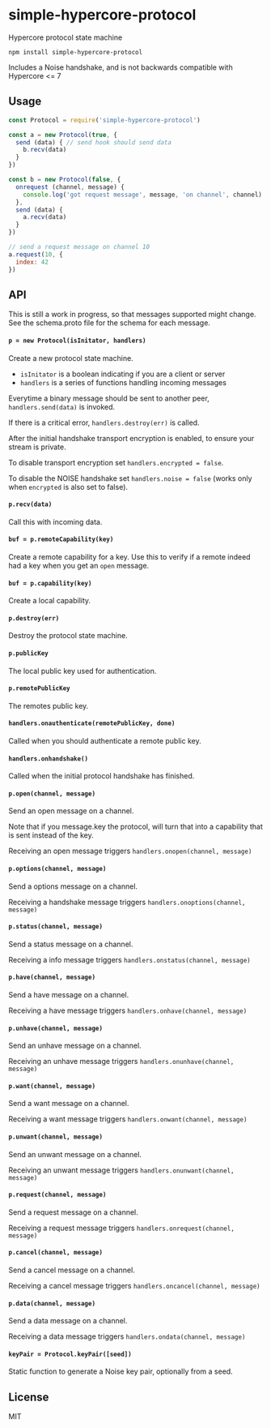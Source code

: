 # simple-hypercore-protocol

Hypercore protocol state machine

```
npm install simple-hypercore-protocol
```

Includes a Noise handshake, and is not backwards compatible with Hypercore <= 7

## Usage

``` js
const Protocol = require('simple-hypercore-protocol')

const a = new Protocol(true, {
  send (data) { // send hook should send data
    b.recv(data)
  }
})

const b = new Protocol(false, {
  onrequest (channel, message) {
    console.log('got request message', message, 'on channel', channel)
  },
  send (data) {
    a.recv(data)
  }
})

// send a request message on channel 10
a.request(10, {
  index: 42
})
```

## API

This is still a work in progress, so that messages supported might change.
See the schema.proto file for the schema for each message.

#### `p = new Protocol(isInitator, handlers)`

Create a new protocol state machine.

* `isInitator` is a boolean indicating if you are a client or server
* `handlers` is a series of functions handling incoming messages

Everytime a binary message should be sent to another peer,
`handlers.send(data)` is invoked.

If there is a critical error, `handlers.destroy(err)` is called.

After the initial handshake transport encryption is enabled,
to ensure your stream is private.

To disable transport encryption set `handlers.encrypted = false`.

To disable the NOISE handshake set `handlers.noise = false` (works only when `encrypted` is also set to false).

#### `p.recv(data)`

Call this with incoming data.

#### `buf = p.remoteCapability(key)`

Create a remote capability for a key. Use this to verify
if a remote indeed had a key when you get an `open` message.

#### `buf = p.capability(key)`

Create a local capability.

#### `p.destroy(err)`

Destroy the protocol state machine.

#### `p.publicKey`

The local public key used for authentication.

#### `p.remotePublicKey`

The remotes public key.

#### `handlers.onauthenticate(remotePublicKey, done)`

Called when you should authenticate a remote public key.

#### `handlers.onhandshake()`

Called when the initial protocol handshake has finished.

#### `p.open(channel, message)`

Send an open message on a channel.

Note that if you message.key the protocol, will turn that into a capability that is sent instead of the key.

Receiving an open message triggers `handlers.onopen(channel, message)`

#### `p.options(channel, message)`

Send a options message on a channel.

Receiving a handshake message triggers `handlers.onoptions(channel, message)`

#### `p.status(channel, message)`

Send a status message on a channel.

Receiving a info message triggers `handlers.onstatus(channel, message)`

#### `p.have(channel, message)`

Send a have message on a channel.

Receiving a have message triggers `handlers.onhave(channel, message)`

#### `p.unhave(channel, message)`

Send an unhave message on a channel.

Receiving an unhave message triggers `handlers.onunhave(channel, message)`

#### `p.want(channel, message)`

Send a want message on a channel.

Receiving a want message triggers `handlers.onwant(channel, message)`

#### `p.unwant(channel, message)`

Send an unwant message on a channel.

Receiving an unwant message triggers `handlers.onunwant(channel, message)`

#### `p.request(channel, message)`

Send a request message on a channel.

Receiving a request message triggers `handlers.onrequest(channel, message)`

#### `p.cancel(channel, message)`

Send a cancel message on a channel.

Receiving a cancel message triggers `handlers.oncancel(channel, message)`

#### `p.data(channel, message)`

Send a data message on a channel.

Receiving a data message triggers `handlers.ondata(channel, message)`

#### `keyPair = Protocol.keyPair([seed])`

Static function to generate a Noise key pair, optionally from a seed.

## License

MIT

